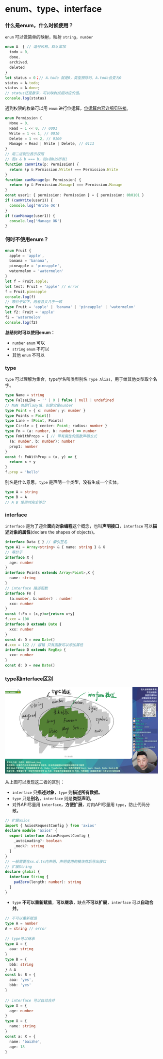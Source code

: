 # enum、type、interface

### 什么是enum，什么时候使用？

`enum` 可以做简单的映射，映射 `string`，`number`

```ts
enum A  { // 逗号风格，默认累加
  todo = 0,
  done,
  archived,
  deleted
}
let status = 0；// A.todo 就是0，类型擦除时，A.todo会变为0
status = A.todo;
status = A.done;
// status还是数字，可以映射成相对应的值。
console.log(status)
```
遇到权限的枚举可以用 `enum` 进行位运算，[位运算内容详细见链接](https://www.w3school.com.cn/js/js_bitwise.asp)。

```ts
enum Permission {
  None = 0,
  Read = 1 << 0, // 0001
  Write = 1 << 1, // 0010
  Delete = 1 << 2, // 0100
  Manage = Read | Write | Delete, // 0111
}
// 用二进制位表示权限
// 若a & b === b，则a有b的所有1
function canWrite(p: Permission) {
  return (p & Permission.Write) === Permission.Write
}
function canManage(p: Permission) {
  return (p & Permission.Manage) === Permission.Manage
}
const user1: { permission: Permission } = { permission: 0b0101 }
if (canWrite(user1)) {
  console.log('Write OK')
}
if (canManage(user1)) {
  console.log('Manage OK')
}
```
### 何时不使用enum？

```ts
enum Fruit {
  apple = 'apple',
  banana = 'banana',
  pineapple = 'pineapple',
  watermelon = 'watermelon'
}
let f = Fruit.apple;
let test: Fruit = 'apple' // error
f = Fruit.pineapple
console.log(f)
// 等价于如下，两者含义几乎一致
type Fruit = 'apple' | 'banana' | 'pineapple' | 'watermelon'
let f2: Fruit = 'apple'
f2 = 'watermelon'
console.log(f2)
```
**总结何时可以使用enum：**

* `number` `enum` 可以
* `string` `enum` 不可以
* 其他 `enum` 不可以

### type

`type` 可以理解为集合，type学名叫类型别名 `Type Alias`，用于给其他类型取个名字。

```ts
type Name = string
type FalseLike = '' | 0 | false | null | undefined
// NaN 也是flasy值，但是它是number
type Point = { x: number; y: number }
type Points = Point[]
type Line = [Point, Points]
type Circle = { center: Point; radius: number }
type Fn = (a: number, b: number) => number
type FnWithProps = { // 带有属性的函数声明方式
  (a: number, b: number): number
  prop1: number
}
const f: FnWithProp = (x, y) => {
  return x + y
}
f.prop = 'hello'
```
别名是什么意思，`type` 是声明一个类型，没有生成一个实体。

```ts
type A = string
type B = A
// A B 使用时完全等价
```
### interface

`interface` 是为了迎合**面向对象编程**这个概念，也叫**声明接口**，`interface` 可以**描述对象的属性**(declare the shapes of objects)。

```ts
interface Data { } // 索引签名
type A1 = Array<string> & { name: string } & X
// 等价于
interface X {
  age: number
}
interface Points extends Array<Point>,X {
  name: string
}
// interface 描述函数
interface Fn {
  (a:number, b:number) : number
  xxx: number
}
const f:Fn = (x,y)=>{return x+y}
f.xxx = 100
interface D extends Date {
  xxx: number
}
const d: D = new Date()
d.xxx = 122 // 报错 只有函数可以添加属性
interface D extends RegExp {
  xxx: number
}
const d: D = new Date()
```
### type和interface区别

![](attachments/enum、type、interface_001.png)

从上图可以发现这二者的区别：

* `interface` 只**描述对象**，`type` 则**描述所有数据。**
* `type` 只是**别名**，`interface` 则是**类型声明。**
* 对外API尽量用 `interface`，**方便扩展**，对内API尽量用 `type`，防止代码分散。

```ts
// 扩展axios
import { AxiosRequestConfig } from 'axios'
declare module 'axios' {
  export interface AxiosRequestConfig {
    _autoLoading?: boolean
    _mock?: string
  }
}
// 一般需要在xx.d.ts内声明，声明使用的模块然后导出接口
// 扩展String
declare global {
  interface String {
    padZero(length: number): string
  }
}
```
* `type` **不可以重新赋值**，**可以继承**，缺点**不可以扩展**，`interface` 可以**自动合并**。

```ts
// 不可以重新赋值
type A = number
A = string // error

// type可以继承
type A = {
  aaa: string
}
type B = {
  bbb: string
} & A
const b: B = {
  aaa: 'yes',
  bbb: 'yes'
}

// interface 可以自动合并
type X = {
  age: number
}
type X = {
  name: string
}
const a: X = {
  name: 'baizhe',
  age: 18
}
```
